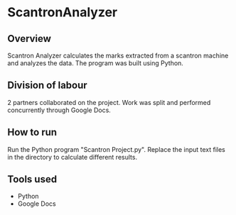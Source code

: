 # ScantronAnalyzer

## Overview
Scantron Analyzer calculates the marks extracted from a scantron machine and analyzes the data. The program was built using Python.

## Division of labour
2 partners collaborated on the project. Work was split and performed concurrently through Google Docs. 

## How to run
Run the Python program "Scantron Project.py". Replace the input text files in the directory to calculate different results.

## Tools used
* Python
* Google Docs

